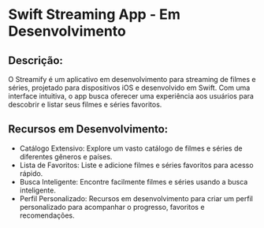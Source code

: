 # Swift Streaming App - Em Desenvolvimento

## Descrição:
O Streamify é um aplicativo em desenvolvimento para streaming de filmes e séries, projetado para dispositivos iOS e desenvolvido em Swift. Com uma interface intuitiva, o app busca oferecer uma experiência aos usuários para descobrir e listar seus filmes e séries favoritos.
## Recursos em Desenvolvimento:

- Catálogo Extensivo: Explore um vasto catálogo de filmes e séries de diferentes gêneros e países.
- Lista de Favoritos: Liste e adicione filmes e séries favoritos para acesso rápido.
- Busca Inteligente: Encontre facilmente filmes e séries usando a busca inteligente.
- Perfil Personalizado: Recursos em desenvolvimento para criar um perfil personalizado para acompanhar o progresso, favoritos e recomendações.

